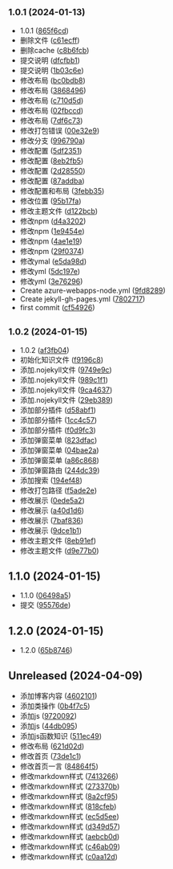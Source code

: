 ## <small>1.0.1 (2024-01-13)</small>

* 1.0.1 ([865f6cd](https://github.com/saofeng-cyber/xm_doc/commit/865f6cd))
* 删除文件 ([c61ecff](https://github.com/saofeng-cyber/xm_doc/commit/c61ecff))
* 删除cache ([c8b6fcb](https://github.com/saofeng-cyber/xm_doc/commit/c8b6fcb))
* 提交说明 ([dfcfbb1](https://github.com/saofeng-cyber/xm_doc/commit/dfcfbb1))
* 提交说明 ([1b03c6e](https://github.com/saofeng-cyber/xm_doc/commit/1b03c6e))
* 修改布局 ([bc0bdb8](https://github.com/saofeng-cyber/xm_doc/commit/bc0bdb8))
* 修改布局 ([3868496](https://github.com/saofeng-cyber/xm_doc/commit/3868496))
* 修改布局 ([c710d5d](https://github.com/saofeng-cyber/xm_doc/commit/c710d5d))
* 修改布局 ([02fbccd](https://github.com/saofeng-cyber/xm_doc/commit/02fbccd))
* 修改布局 ([7df6c73](https://github.com/saofeng-cyber/xm_doc/commit/7df6c73))
* 修改打包错误 ([00e32e9](https://github.com/saofeng-cyber/xm_doc/commit/00e32e9))
* 修改分支 ([996790a](https://github.com/saofeng-cyber/xm_doc/commit/996790a))
* 修改配置 ([5df2351](https://github.com/saofeng-cyber/xm_doc/commit/5df2351))
* 修改配置 ([8eb2fb5](https://github.com/saofeng-cyber/xm_doc/commit/8eb2fb5))
* 修改配置 ([2d28550](https://github.com/saofeng-cyber/xm_doc/commit/2d28550))
* 修改配置 ([87addba](https://github.com/saofeng-cyber/xm_doc/commit/87addba))
* 修改配置和布局 ([3febb35](https://github.com/saofeng-cyber/xm_doc/commit/3febb35))
* 修改位置 ([95b17fa](https://github.com/saofeng-cyber/xm_doc/commit/95b17fa))
* 修改主题文件 ([d122bcb](https://github.com/saofeng-cyber/xm_doc/commit/d122bcb))
* 修改npm ([d4a3202](https://github.com/saofeng-cyber/xm_doc/commit/d4a3202))
* 修改npm ([1e9454e](https://github.com/saofeng-cyber/xm_doc/commit/1e9454e))
* 修改npm ([4ae1e19](https://github.com/saofeng-cyber/xm_doc/commit/4ae1e19))
* 修改npm ([29f0374](https://github.com/saofeng-cyber/xm_doc/commit/29f0374))
* 修改ymal ([e5da98d](https://github.com/saofeng-cyber/xm_doc/commit/e5da98d))
* 修改yml ([5dc197e](https://github.com/saofeng-cyber/xm_doc/commit/5dc197e))
* 修改yml ([3e76296](https://github.com/saofeng-cyber/xm_doc/commit/3e76296))
* Create azure-webapps-node.yml ([9fd8289](https://github.com/saofeng-cyber/xm_doc/commit/9fd8289))
* Create jekyll-gh-pages.yml ([7802717](https://github.com/saofeng-cyber/xm_doc/commit/7802717))
* first commit ([cf54926](https://github.com/saofeng-cyber/xm_doc/commit/cf54926))



## <small>1.0.2 (2024-01-15)</small>

* 1.0.2 ([af3fb04](https://github.com/saofeng-cyber/xm_doc/commit/af3fb04))
* 初始化知识文件 ([f9196c8](https://github.com/saofeng-cyber/xm_doc/commit/f9196c8))
* 添加.nojekyll文件 ([9749e9c](https://github.com/saofeng-cyber/xm_doc/commit/9749e9c))
* 添加.nojekyll文件 ([989c1f1](https://github.com/saofeng-cyber/xm_doc/commit/989c1f1))
* 添加.nojekyll文件 ([9ca4637](https://github.com/saofeng-cyber/xm_doc/commit/9ca4637))
* 添加.nojekyll文件 ([29eb389](https://github.com/saofeng-cyber/xm_doc/commit/29eb389))
* 添加部分插件 ([d58abf1](https://github.com/saofeng-cyber/xm_doc/commit/d58abf1))
* 添加部分插件 ([1cc4c57](https://github.com/saofeng-cyber/xm_doc/commit/1cc4c57))
* 添加部分插件 ([f0d9fc3](https://github.com/saofeng-cyber/xm_doc/commit/f0d9fc3))
* 添加弹窗菜单 ([823dfac](https://github.com/saofeng-cyber/xm_doc/commit/823dfac))
* 添加弹窗菜单 ([04bae2a](https://github.com/saofeng-cyber/xm_doc/commit/04bae2a))
* 添加弹窗菜单 ([a86c868](https://github.com/saofeng-cyber/xm_doc/commit/a86c868))
* 添加弹窗路由 ([244dc39](https://github.com/saofeng-cyber/xm_doc/commit/244dc39))
* 添加搜索 ([194ef48](https://github.com/saofeng-cyber/xm_doc/commit/194ef48))
* 修改打包路径 ([f5ade2e](https://github.com/saofeng-cyber/xm_doc/commit/f5ade2e))
* 修改展示 ([0ede5a2](https://github.com/saofeng-cyber/xm_doc/commit/0ede5a2))
* 修改展示 ([a40d1d6](https://github.com/saofeng-cyber/xm_doc/commit/a40d1d6))
* 修改展示 ([7baf836](https://github.com/saofeng-cyber/xm_doc/commit/7baf836))
* 修改展示 ([9dce1b1](https://github.com/saofeng-cyber/xm_doc/commit/9dce1b1))
* 修改主题文件 ([8eb91ef](https://github.com/saofeng-cyber/xm_doc/commit/8eb91ef))
* 修改主题文件 ([d9e77b0](https://github.com/saofeng-cyber/xm_doc/commit/d9e77b0))



## 1.1.0 (2024-01-15)

* 1.1.0 ([06498a5](https://github.com/saofeng-cyber/xm_doc/commit/06498a5))
* 提交 ([95576de](https://github.com/saofeng-cyber/xm_doc/commit/95576de))



## 1.2.0 (2024-01-15)

* 1.2.0 ([65b8746](https://github.com/saofeng-cyber/xm_doc/commit/65b8746))



## Unreleased (2024-04-09)

* 添加博客内容 ([4602101](https://github.com/saofeng-cyber/xm_doc/commit/4602101))
* 添加类操作 ([0b4f7c5](https://github.com/saofeng-cyber/xm_doc/commit/0b4f7c5))
* 添加js ([9720092](https://github.com/saofeng-cyber/xm_doc/commit/9720092))
* 添加js ([44db095](https://github.com/saofeng-cyber/xm_doc/commit/44db095))
* 添加js函数知识 ([511ec49](https://github.com/saofeng-cyber/xm_doc/commit/511ec49))
* 修改布局 ([621d02d](https://github.com/saofeng-cyber/xm_doc/commit/621d02d))
* 修改首页 ([73de1c1](https://github.com/saofeng-cyber/xm_doc/commit/73de1c1))
* 修改首页一言 ([84864f5](https://github.com/saofeng-cyber/xm_doc/commit/84864f5))
* 修改markdown样式 ([7413266](https://github.com/saofeng-cyber/xm_doc/commit/7413266))
* 修改markdown样式 ([273370b](https://github.com/saofeng-cyber/xm_doc/commit/273370b))
* 修改markdown样式 ([8a2cf95](https://github.com/saofeng-cyber/xm_doc/commit/8a2cf95))
* 修改markdown样式 ([818cfeb](https://github.com/saofeng-cyber/xm_doc/commit/818cfeb))
* 修改markdown样式 ([ec5d5ee](https://github.com/saofeng-cyber/xm_doc/commit/ec5d5ee))
* 修改markdown样式 ([d349d57](https://github.com/saofeng-cyber/xm_doc/commit/d349d57))
* 修改markdown样式 ([aebcb0d](https://github.com/saofeng-cyber/xm_doc/commit/aebcb0d))
* 修改markdown样式 ([c46ab09](https://github.com/saofeng-cyber/xm_doc/commit/c46ab09))
* 修改markdown样式 ([c0aa12d](https://github.com/saofeng-cyber/xm_doc/commit/c0aa12d))



